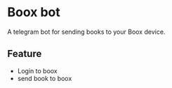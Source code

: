 # Boox bot
A telegram bot for sending books to your Boox device.

## Feature

* Login to boox
* send book to boox
